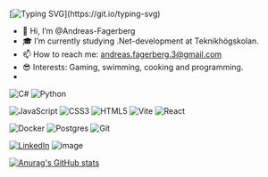 [![Typing SVG](https://readme-typing-svg.demolab.com?font=Fira+Code&duration=2000&pause=1000&color=76F7A2&background=FFFFFF00&multiline=true&repeat=false&width=435&height=60&lines=Hi%2C+I'm+Andreas.+;Welcome+to+my+profile!)](https://git.io/typing-svg)

- 👋 Hi, I’m @Andreas-Fagerberg
- 🎓 I’m currently studying .Net-development at Teknikhögskolan.
- 📫 How to reach me: andreas.fagerberg.3@gmail.com
- 😎 Interests: Gaming, swimming, cooking and programming.
- 


![C#](https://img.shields.io/badge/c%23-%23239120.svg?style=for-the-badge&logo=csharp&logoColor=white)
![Python](https://img.shields.io/badge/python-3670A0?style=for-the-badge&logo=python&logoColor=ffdd54)

![JavaScript](https://img.shields.io/badge/javascript-%23323330.svg?style=for-the-badge&logo=javascript&logoColor=%23F7DF1E) 
![CSS3](https://img.shields.io/badge/css3-%231572B6.svg?style=for-the-badge&logo=css3&logoColor=white)
![HTML5](https://img.shields.io/badge/html5-%23E34F26.svg?style=for-the-badge&logo=html5&logoColor=white)
![Vite](https://img.shields.io/badge/vite-%23646CFF.svg?style=for-the-badge&logo=vite&logoColor=white)
![React](https://img.shields.io/badge/react-%2320232a.svg?style=for-the-badge&logo=react&logoColor=%2361DAFB)


![Docker](https://img.shields.io/badge/docker-%230db7ed.svg?style=for-the-badge&logo=docker&logoColor=white)
![Postgres](https://img.shields.io/badge/postgres-%23316192.svg?style=for-the-badge&logo=postgresql&logoColor=white)
![Git](https://img.shields.io/badge/git-%23F05033.svg?style=for-the-badge&logo=git&logoColor=white)

[![LinkedIn](https://img.shields.io/badge/LinkedIn-0077B5?style=for-the-badge&logo=linkedin&logoColor=white)](https://www.linkedin.com/in/andreas-fagerberg-923677324?utm_source=share&utm_campaign=share_via&utm_content=profile&utm_medium=android_app)
![image](https://img.shields.io/badge/Portfolio-255E63?style=for-the-badge&logo=About.me&logoColor=white)

[![Anurag's GitHub stats](https://github-readme-stats-iota-sage-60.vercel.app/api?username=Andreas-Fagerberg&theme=cobalt)](github-readme-stats-teal-nine-64.vercel.app)

<!---
Andreas-Fagerberg/Andreas-Fagerberg is a ✨ special ✨ repository because its `README.md` (this file) appears on your GitHub profile.
You can click the Preview link to take a look at your changes.
--->
